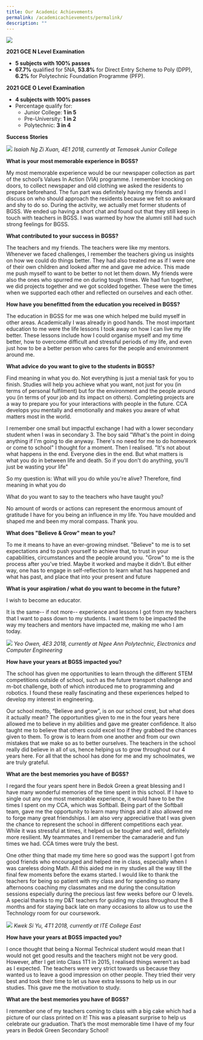 ```yaml
---
title: Our Academic Achievements
permalink: /academicachievements/permalink/
description: ""
---
```

![](/images/bgss4.jpg)

**2021 GCE N Level Examination**

* <b>5 subjects with 100% passes</b> 
* <b>67.7%</b> qualified for 5NA, <b>53.8%</b> for Direct Entry Scheme to Poly (DPP), <b>6.2%</b> for Polytechnic Foundation Programme (PFP).

**2021 GCE O Level Examination**

* <b>4 subjects with 100% passes </b>
* Percentage qualify for:
   * Junior College: <b>1 in 5</b>
   * Pre-University: <b>1 in 2</b>
   * Polytechnic: <b>3 in 4</b>

**Success Stories**

![](/images/bgss2.jpg)
*Isaiah Ng Zi Xuan, 4E1 2018, currently at Temasek Junior College* 

**What is your most memorable experience in BGSS?**

My most memorable experience would be our newspaper collection as part of the school’s Values In Action (VIA) programme. I remember knocking on doors, to collect newspaper and old clothing we asked the residents to prepare beforehand. The fun part was definitely having my friends and I discuss on who should approach the residents because we felt so awkward and shy to do so. During the activity, we actually met former students of BGSS. We ended up having a short chat and found out that they still keep in touch with teachers in BGSS. I was warmed by how the alumni still had such strong feelings for BGSS. 


**What contributed to your success in BGSS?** 


The teachers and my friends. The teachers were like my mentors. Whenever we faced challenges, I remember the teachers giving us insights on how we could do things better. They had also treated me as if I were one of their own children and looked after me and gave me advice. This made me push myself to want to be better to not let them down. My friends were also the ones who spurred me on during tough times. We had fun together, we did projects together and we got scolded together. These were the times when we supported each other and reflected on ourselves and each other. 


**How have you benefitted from the education you received in BGSS?** 


The education in BGSS for me was one which helped me build myself in other areas. Academically I was already in good hands. The most important education to me were the life lessons I took away on how I can live my life better. These lessons include how I could organise myself and my time better, how to overcome difficult and stressful periods of my life, and even just how to be a better person who cares for the people and environment around me. 


**What advice do you want to give to the students in BGSS?**


Find meaning in what you do. Not everything is just a menial task for you to finish. Studies will help you achieve what you want, not just for you (in terms of personal fulfilment) but for the environment and the people around you (in terms of your job and its impact on others). Completing projects are a way to prepare you for your interactions with people in the future. CCA develops you mentally and emotionally and makes you aware of what matters most in the world. 

I remember one small but impactful exchange I had with a lower secondary student when I was in secondary 3. The boy said "What's the point in doing anything if I'm going to die anyway. There's no need for me to do homework or come to school" I thought for a moment. Then I realised. "It's not about what happens in the end. Everyone dies in the end. But what matters is what you do in between life and death. So if you don't do anything, you'll just be wasting your life" 

So my question is: What will you do while you're alive? Therefore, find meaning in what you do 

What do you want to say to the teachers who have taught you? 

No amount of words or actions can represent the enormous amount of gratitude I have for you being an influence in my life. You have moulded and shaped me and been my moral compass. Thank you. 

**What does "Believe & Grow" mean to you?** 

To me it means to have an ever-growing mindset. "Believe" to me is to set expectations and to push yourself to achieve that, to trust in your capabilities, circumstances and the people around you. "Grow" to me is the process after you've tried. Maybe it worked and maybe it didn't. But either way, one has to engage in self-reflection to learn what has happened and what has past, and place that into your present and future 


**What is your aspiration / what do you want to become in the future?** 


I wish to become an educator. 

It is the same-- if not more-- experience and lessons I got from my teachers that I want to pass down to my students. I want them to be impacted the way my teachers and mentors have impacted me, making me who I am today. 


![](/images/bgss3.jpg)
*Yeo Owen, 4E3 2018, currently at Ngee Ann Polytechnic, Electronics and Computer Engineering* 


**How have your years at BGSS impacted you?**  


The school has given me opportunities to learn through the different STEM competitions outside of school, such as the future transport challenge and m-bot challenge, both of which introduced me to programming and robotics. I found these really fascinating and these experiences helped to develop my interest in engineering. 

Our school motto, “Believe and grow”, is on our school crest, but what does it actually mean? The opportunities given to me in the four years here allowed me to believe in my abilities and gave me greater confidence. It also taught me to believe that others could excel too if they grabbed the chances given to them.  To grow is to learn from one another and from our own mistakes that we make so as to better ourselves. The teachers in the school really did believe in all of us, hence helping us to grow throughout our 4 years here. For all that the school has done for me and my schoolmates, we are truly grateful.  


**What are the best memories you have of BGSS?** 


I regard the four years spent here in Bedok Green a great blessing and I have many wonderful memories of the time spent in this school. If I have to single out any one most memorable experience, it would have to be the times I spent on my CCA, which was Softball.  Being part of the Softball team, gave me the opportunity to learn many things and it also allowed me to forge many great friendships. I am also very appreciative that I was given the chance to represent the school in different competitions each year. While it was stressful at times, it helped us be tougher and well, definitely more resilient. My teammates and I remember the camaraderie and fun times we had.  CCA times were truly the best.  

One other thing that made my time here so good was the support I got from good friends who encouraged and helped me in class, especially when I was careless doing Math. All this aided me in my studies all the way till the final few moments before the exams started. I would like to thank the teachers for being so patient with my class and for spending so many afternoons coaching my classmates and me during the consultation sessions especially during the precious last few weeks before our O levels. A special thanks to my D&T teachers for guiding my class throughout the 8 months and for staying back late on many occasions to allow us to use the Technology room for our coursework. 

![](/images/bgss1.jpg)
*Kwek Si Yu, 4T1 2018, currently at ITE College East* 

**How have your years at BGSS impacted you?** 

I once thought that being a Normal Technical student would mean that I would not get good results and the teachers might not be very good. However, after I get into Class 1T1 in 2015, I realised things weren’t as bad as I expected. The teachers were very strict towards us because they wanted us to leave a good impression on other people. They tried their very best and took their time to let us have extra lessons to help us in our studies. This gave me the motivation to study. 

**What are the best memories you have of BGSS?**  

I remember one of my teachers coming to class with a big cake which had a picture of our class printed on it! This was a pleasant surprise to help us celebrate our graduation. That’s the most memorable time I have of my four years in Bedok Green Secondary School!